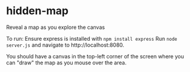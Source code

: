 # hidden-map
Reveal a map as you explore the canvas

To run:
Ensure express is installed with `npm install express`
Run `node server.js` and navigate to http://localhost:8080.

You should have a canvas in the top-left corner of the screen where you can "draw" the map as you mouse over the area.
